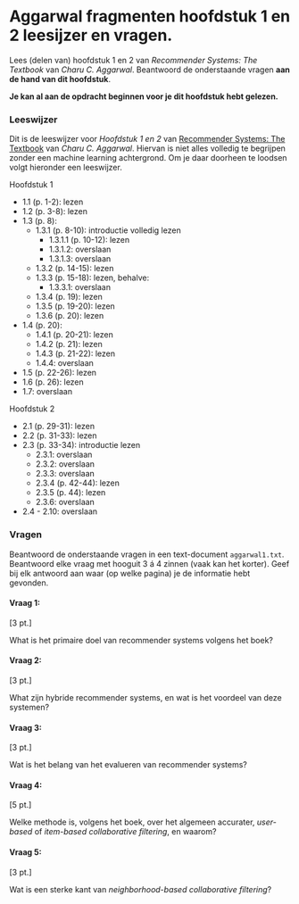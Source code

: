 # Aggarwal fragmenten hoofdstuk 1 en 2 leesijzer en vragen.

Lees (delen van) hoofdstuk 1 en 2 van *Recommender Systems: The Textbook* van *Charu C. Aggarwal*. Beantwoord de onderstaande vragen **aan de hand van dit hoofdstuk**.

**Je kan al aan de opdracht beginnen voor je dit hoofdstuk hebt gelezen.**

### Leeswijzer
Dit is de leeswijzer voor *Hoofdstuk 1 en 2* van [Recommender Systems: The Textbook](https://link.springer.com/book/10.1007/978-3-319-29659-3) van *Charu C. Aggarwal*. Hiervan is niet alles volledig te begrijpen zonder een machine learning achtergrond. Om je daar doorheen te loodsen volgt hieronder een leeswijzer.

Hoofdstuk 1

* 1.1 (p. 1-2): lezen
* 1.2 (p. 3-8): lezen
* 1.3 (p. 8):
    * 1.3.1 (p. 8-10): introductie volledig lezen
        * 1.3.1.1 (p. 10-12): lezen
        * 1.3.1.2: overslaan
        * 1.3.1.3: overslaan
    * 1.3.2 (p. 14-15): lezen
    * 1.3.3 (p. 15-18): lezen, behalve:
        * 1.3.3.1: overslaan
    * 1.3.4 (p. 19): lezen
    * 1.3.5 (p. 19-20): lezen
    * 1.3.6 (p. 20): lezen
* 1.4 (p. 20):
    * 1.4.1 (p. 20-21): lezen
    * 1.4.2 (p. 21): lezen
    * 1.4.3 (p. 21-22): lezen
    * 1.4.4: overslaan
* 1.5 (p. 22-26): lezen
* 1.6 (p. 26): lezen
* 1.7: overslaan

Hoofdstuk 2

* 2.1 (p. 29-31): lezen
* 2.2 (p. 31-33): lezen
* 2.3 (p. 33-34): introductie lezen
    * 2.3.1: overslaan
    * 2.3.2: overslaan
    * 2.3.3: overslaan
    * 2.3.4 (p. 42-44): lezen
    * 2.3.5 (p. 44): lezen
    * 2.3.6: overslaan
* 2.4 - 2.10: overslaan


### Vragen

Beantwoord de onderstaande vragen in een text-document `aggarwal1.txt`. Beantwoord elke vraag met hooguit 3 á 4 zinnen (vaak kan het korter). Geef bij elk antwoord aan waar (op welke pagina) je de informatie hebt gevonden.

#### Vraag 1:
\[3 pt.\]

What is het primaire doel van recommender systems volgens het boek?

#### Vraag 2:
\[3 pt.\]

What zijn hybride recommender systems, en wat is het voordeel van deze systemen?

#### Vraag 3:
\[3 pt.\]

Wat is het belang van het evalueren van recommender systems?

#### Vraag 4:
\[5 pt.\]

Welke methode is, volgens het boek, over het algemeen accurater, _user-based_ of _item-based collaborative filtering_, en waarom?

#### Vraag 5:
\[3 pt.\]

Wat is een sterke kant van _neighborhood-based collaborative filtering_?
